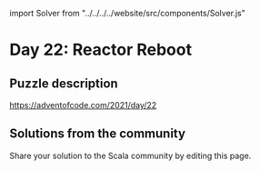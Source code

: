 import Solver from "../../../../website/src/components/Solver.js"

# Day 22: Reactor Reboot

## Puzzle description

https://adventofcode.com/2021/day/22

## Solutions from the community

Share your solution to the Scala community by editing this page.
